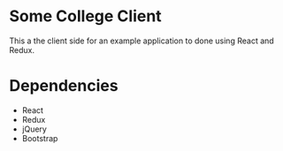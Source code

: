 Some College Client
============================

This a the client side for an example application to done using React and Redux.

Dependencies
============

- React
- Redux
- jQuery
- Bootstrap